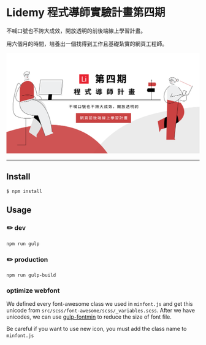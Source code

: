 # Lidemy 程式導師實驗計畫第四期

不喊口號也不誇大成效，開放透明的前後端線上學習計畫。

用六個月的時間，培養出一個找得到工作且基礎紮實的網頁工程師。


![img](src/image/og-img.png)

---

## Install

```
$ npm install
```


## Usage

### ✏️ dev

```
npm run gulp
```

### ✏️ production

```
npm run gulp-build
```

### optimize webfont

We defined every font-awesome class we used in `minfont.js` and get this unicode from `src/scss/font-awesome/scss/_variables.scss`. After we have unicodes, we can use [gulp-fontmin](https://www.npmjs.com/package/gulp-fontmin-woff2) to reduce the size of font file.

Be careful if you want to use new icon, you must add the class name to `minfont.js`
